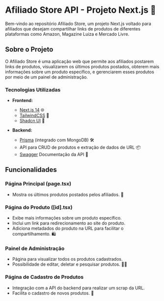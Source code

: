 # Afiliado Store API - Projeto Next.js 🚀

Bem-vindo ao repositório Afiliado Store, um projeto Next.js voltado para afiliados que desejam compartilhar links de produtos de diferentes plataformas como Amazon, Magazine Luiza e Mercado Livre.

## Sobre o Projeto

O Afiliado Store é uma aplicação web que permite aos afiliados postarem links de produtos, visualizarem os últimos produtos postados, obterem mais informações sobre um produto específico, e gerenciarem esses produtos por meio de um painel de administração.

### Tecnologias Utilizadas

- **Frontend:**
  - [Next.js 14](https://nextjs.org/) 🌐
  - [TailwindCSS](https://tailwindcss.com/) 💅
  - [Shadcn UI](https://ui.shadcn.com/) 🎨

- **Backend:**
  - [Prisma](https://www.prisma.io/) (integrado com MongoDB) 🛠️
  - API para CRUD de produtos e extração de dados de URL 📦
  - [Swagger](https://swagger.io/) Documentação da API 📄

## Funcionalidades

### Página Principal (page.tsx)

- Mostra os últimos produtos postados pelos afiliados. 📰

### Página do Produto \([id].tsx\)

- Exibe mais informações sobre um produto específico.
- Inclui um link para redirecionamento ao site do produto.
- Adiciona metadados do produto na URL para facilitar o compartilhamento. 🛍️

### Painel de Administração

- Página para visualizar todos os produtos cadastrados.
- Possibilidade de editar, deletar e pesquisar produtos. 🧑‍💼

### Página de Cadastro de Produtos

- Integração com a API do backend para realizar um scrap da URL.
- Facilita o cadastro de novos produtos. 📝
